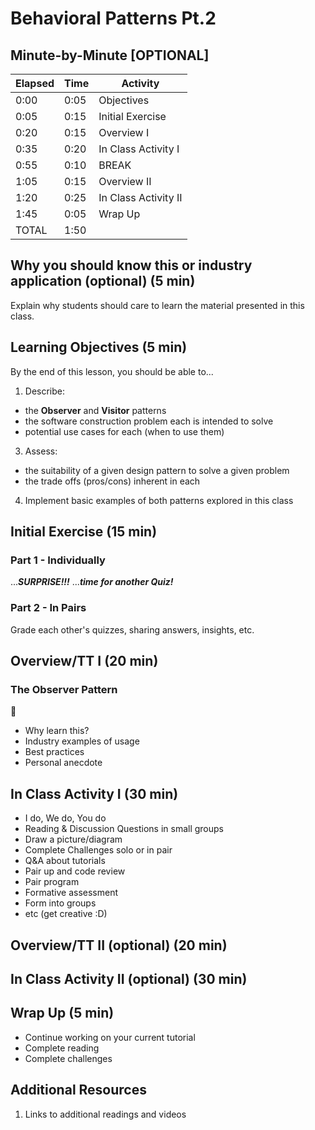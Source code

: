 # Behavioral Patterns Pt.2

<!-- INSTRUCTOR NOTES:
1) For the quiz in the Initial Exercise:
- the URL is xxxx
2) For Activity 1:
- xxxx
3) for Activity 2:
- xxx
-->

## Minute-by-Minute [OPTIONAL]

| **Elapsed** | **Time**  | **Activity**              |
| ----------- | --------- | ------------------------- |
| 0:00        | 0:05      | Objectives                |
| 0:05       | 0:15      | Initial Exercise             |
| 0:20       | 0:15      | Overview  I                |
| 0:35        | 0:20      | In Class Activity I       |
| 0:55        | 0:10      | BREAK                     |
| 1:05         | 0:15      | Overview  II                |
| 1:20        | 0:25      | In Class Activity II      |
|1:45       | 0:05    | Wrap Up                     |
| TOTAL       | 1:50    |                          |

## Why you should know this or industry application (optional) (5 min)

Explain why students should care to learn the material presented in this class.

## Learning Objectives (5 min)

By the end of this lesson, you should be able to...

1. Describe:
- the **Observer** and **Visitor** patterns
- the software construction problem each is intended to solve
- potential use cases for each (when to use them)
3. Assess:
- the suitability of a given design pattern to solve a given problem
- the trade offs (pros/cons) inherent in each
4. Implement basic examples of both patterns explored in this class

## Initial Exercise (15 min)

### Part 1 - Individually

...__*SURPRISE!!!*__ ...__*time for another Quiz!*__

<!-- Quiz location:

-->

### Part 2 - In Pairs

Grade each other's quizzes, sharing answers, insights, etc.

## Overview/TT I (20 min)

### The Observer Pattern
:eyes:


- Why learn this?
- Industry examples of usage
- Best practices
- Personal anecdote

## In Class Activity I (30 min)

- I do, We do, You do
- Reading & Discussion Questions in small groups
- Draw a picture/diagram
- Complete Challenges solo or in pair
- Q&A about tutorials
- Pair up and code review
- Pair program
- Formative assessment
- Form into groups
- etc (get creative :D)

## Overview/TT II (optional) (20 min)

## In Class Activity II (optional) (30 min)

## Wrap Up (5 min)

- Continue working on your current tutorial
- Complete reading
- Complete challenges

## Additional Resources

1. Links to additional readings and videos
